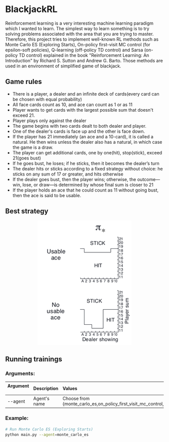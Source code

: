 # BlackjackRL

Reinforcement learning is a very interesting machine learning paradigm which I wanted to learn. The simplest way to learn something is to try solving problems associated with the area that you are trying to master. Therefore, this project tries to implement well-known RL methods such as Monte Carlo ES (Exploring Starts), On-policy first-visit MC control (for epsilon-soft policies), Q-learning (off-policy TD control) and Sarsa (on-policy TD control) explained in the book "Reinforcement Learning: An Introduction" by Richard S. Sutton and Andrew G. Barto. Those methods are used in an environment of simplified game of blackjack.

## Game rules
- There is a player, a dealer and an infinite deck of cards(every card can be chosen with equal probability)
- All face cards count as 10, and ace can count as 1 or as 11
-  Player wants to get cards with the largest possible sum that doesn't exceed 21.
- Player plays only against the dealer
- The game begins with two cards dealt to both dealer and player.
- One of the dealer's cards is face up and the other is face down.
- If the player has 21 immediately (an ace and a 10-card), it is called a natural. He then wins unless the dealer also has a natural, in which case the game is a draw.
- The player can get additional cards, one by one(hit), stop(stick), exceed 21(goes bust)
- If he goes bust, he loses; if he sticks, then it becomes the dealer’s turn
- The dealer hits or sticks according to a fixed strategy without choice: he sticks on any sum of 17 or greater, and hits otherwise
- If the dealer goes bust, then the player wins; otherwise, the outcome—win, lose, or draw—is determined by whose final sum is closer to 21
- If the player holds an ace that he could count as 11 without going bust, then the ace is said to be usable.
## Best strategy
<p align="center">
<img src="figures/best_strategy.png" alt="blackjack best strategy" />
</p>

## Running trainings

### Arguments:
| Argument &nbsp; &nbsp; &nbsp; &nbsp; | Description | Values |
| :---         |     :---      |          :--- |
| --agent         |     Agent's name      |  Choose from {monte_carlo_es,on_policy_first_visit_mc_control,q_learning,sarsa} |

### Example:
```bash
# Run Monte Carlo ES (Exploring Starts)
python main.py --agent=monte_carlo_es
```
